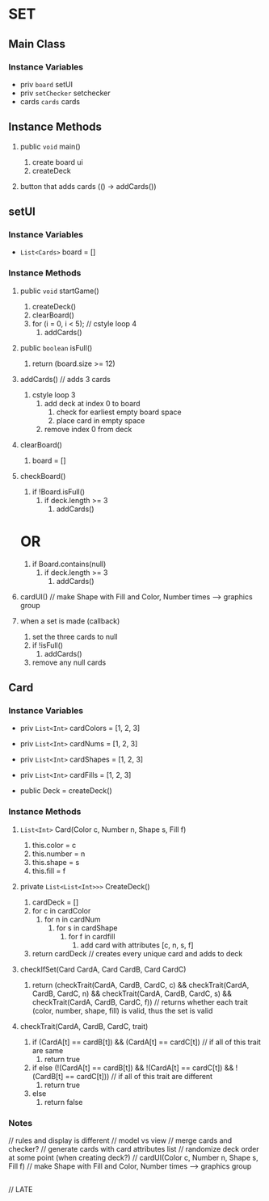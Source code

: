 # SET

## Main Class

### Instance Variables

- priv `board` setUI
- priv `setChecker` setchecker
- cards `cards` cards

## Instance Methods
1. public `void` main()
    1. create board ui
    2. createDeck

3. button that adds cards (() ->
            addCards())

## setUI
### Instance Variables
- `List<Cards>` board = []

### Instance Methods
1. public `void` startGame()
    1. createDeck()
    2. clearBoard()
    3. for (i = 0, i < 5); // cstyle loop 4 
        1. addCards()

2. public `boolean` isFull()
    1. return (board.size >= 12)

3. addCards() // adds 3 cards
    1. cstyle loop 3
        1. add deck at index 0 to board
            1. check for earliest empty board space
            2. place card in empty space
        2. remove index 0 from deck

4. clearBoard()
    1. board = []

5. checkBoard()
    1. if !Board.isFull()
        1. if deck.length >= 3
            1. addCards()
    # OR
    1. if Board.contains(null)
        1. if deck.length >= 3
            1. addCards()

6. cardUI()
//     make Shape with Fill and Color, Number times --> graphics group

7. when a set is made (callback)
    1. set the three cards to null
    2. if !isFull()
        1. addCards()
    3. remove any null cards

## Card

### Instance Variables
- priv `List<Int>` cardColors = [1, 2, 3]
- priv `List<Int>` cardNums = [1, 2, 3]
- priv `List<Int>` cardShapes = [1, 2, 3]
- priv `List<Int>` cardFills = [1, 2, 3]

- public Deck = createDeck()

### Instance Methods
1. `List<Int>` Card(Color c, Number n, Shape s, Fill f)
    1. this.color = c
    2. this.number = n
    3. this.shape = s
    4. this.fill = f

2. private `List<List<Int>>>` CreateDeck()
    1. cardDeck = []
    2. for c in cardColor
        1. for n in cardNum
            1. for s in cardShape
                1. for f in cardfill
                    1. add card with attributes [c, n, s, f]
    3. return cardDeck // creates every unique card and adds to deck

1. checkIfSet(Card CardA, Card CardB, Card CardC)
    1. return (checkTrait(CardA, CardB, CardC, c) &&
               checkTrait(CardA, CardB, CardC, n) &&
               checkTrait(CardA, CardB, CardC, s) &&
               checkTrait(CardA, CardB, CardC, f)) // returns whether each trait (color, number, shape, fill) is valid, thus the set is valid

2. checkTrait(CardA, CardB, CardC, trait)
    1. if (CardA[t] == cardB[t]) && (CardA[t] == cardC[t]) // if all of this trait are same
        1. return true
    2. if else (!(CardA[t] == cardB[t]) &&
                !(CardA[t] == cardC[t]) &&
                !(CardB[t] == cardC[t])) // if all of this trait are different
        1. return true
    3. else
        1. return false


### Notes
// rules and display is different // model vs view
// merge cards and checker?
// generate cards with card attributes list
// randomize deck order at some point (when creating deck?)
// cardUI(Color c, Number n, Shape s, Fill f)
//     make Shape with Fill and Color, Number times --> graphics group

## 
// LATE